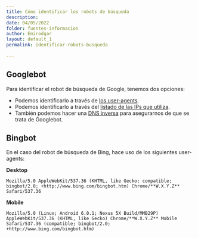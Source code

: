 ```yaml
---
title: Cómo identificar los robots de búsqueda
description: 
date: 04/05/2022
folder: fuentes-informacion
author: Emirodgar
layout: default_1
permalink: identificar-robots-busqueda
  
---
```


## Googlebot

Para identificar el robot de búsqueda de Google, tenemos dos opciones:
 
- Podemos identificarlo a través de [los user-agents](https://developers.google.com/search/docs/advanced/crawling/overview-google-crawlers?hl=es-419&visit_id=637872959116022626-2877013490&rd=1).
- Podemos identificarlo a través del [listado de las IPs que utiliza](https://developers.google.com/search/apis/ipranges/googlebot.json?hl=es-419).
- También podemos hacer una [DNS inversa](https://developers.google.com/search/docs/crawling-indexing/verifying-googlebot?hl=es) para asegurarnos de que se trata de Googlebot.

## Bingbot

En el caso del robot de búsqueda de Bing, hace uso de los siguientes user-agents:

**Desktop**  
  
`Mozilla/5.0 AppleWebKit/537.36 (KHTML, like Gecko; compatible; bingbot/2.0; +http://www.bing.com/bingbot.htm) Chrome/**W.X.Y.Z** Safari/537.36`  
  
**Mobile**

`Mozilla/5.0 (Linux; Android 6.0.1; Nexus 5X Build/MMB29P) AppleWebKit/537.36 (KHTML, like Gecko) Chrome/**W.X.Y.Z** Mobile Safari/537.36 (compatible; bingbot/2.0; +http://www.bing.com/bingbot.htm)`
